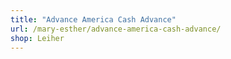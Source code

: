 ```yaml
---
title: "Advance America Cash Advance"
url: /mary-esther/advance-america-cash-advance/
shop: Leiher
---
```


